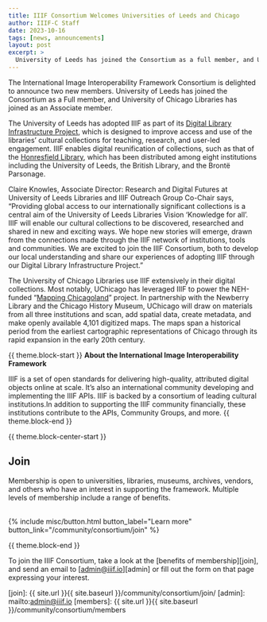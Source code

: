 ```yaml
---
title: IIIF Consortium Welcomes Universities of Leeds and Chicago
author: IIIF-C Staff
date: 2023-10-16
tags: [news, announcements]
layout: post
excerpt: > 
  University of Leeds has joined the Consortium as a full member, and University of Chicago Libraries has joined as an Associate member. 
---
```


The International Image Interoperability Framework Consortium is delighted to announce two new members. University of Leeds has joined the Consortium as a Full member, and University of Chicago Libraries has joined as an Associate member. 

The University of Leeds has adopted IIIF as part of its [Digital Library Infrastructure Project](https://forstaff.leeds.ac.uk/news/article/8157/Inside_Track_%7C_Opening_our_rare_cultural_collections_to_the_world_), which is designed to improve access and use of the libraries’ cultural collections for teaching, research, and user-led engagement. IIIF enables digital reunification of collections, such as that of the [Honresfield Library](https://www.sothebys.com/en/press/the-honresfield-library-of-british-literature-saved-for-the-nation), which has been distributed among eight institutions including the University of Leeds, the British Library, and the Brontë Parsonage.

Claire Knowles, Associate Director: Research and Digital Futures at University of Leeds Libraries and IIIF Outreach Group Co-Chair says, “Providing global access to our internationally significant collections is a central aim of the University of Leeds Libraries Vision ‘Knowledge for all’. IIIF will enable our cultural collections to be discovered, researched and shared in new and exciting ways. We hope new stories will emerge, drawn from the connections made through the IIIF network of institutions, tools and communities. We are excited to join the IIIF Consortium, both to develop our local understanding and share our experiences of adopting IIIF through our Digital Library Infrastructure Project.”

The University of Chicago Libraries use IIIF extensively in their digital collections. Most notably, UChicago has leveraged IIIF to power the NEH-funded “[Mapping Chicagoland](https://www.lib.uchicago.edu/collex/collections/mapping-chicagoland-collection/)” project. In partnership with the Newberry Library and the Chicago History Museum, UChicago will draw on materials from all three institutions and scan, add spatial data, create metadata, and make openly available 4,101 digitized maps. The maps span a historical period from the earliest cartographic representations of Chicago through its rapid expansion in the early 20th century.

{{ theme.block-start }}
**About the International Image Interoperability Framework**

IIIF is a set of open standards for delivering high-quality, attributed digital objects online at scale. It’s also an international community developing and implementing the IIIF APIs. IIIF is backed by a consortium of leading cultural institutions.In addition to supporting the IIIF community financially, these institutions contribute to the APIs, Community Groups, and more.
{{ theme.block-end }}

{{ theme.block-center-start }}

## Join

Membership is open to universities, libraries, museums, archives, vendors, and others who have an interest in supporting the framework. Multiple levels of membership include a range of benefits.   
<br>
<div class="columns is-centered">{% include misc/button.html button_label="Learn more" button_link="/community/consortium/join" %}</div>

{{ theme.block-end }}

To join the IIIF Consortium, take a look at the [benefits of membership][join], and send an email to [admin@iiif.io][admin] or fill out the form on that page expressing your interest.

[join]: {{ site.url }}{{ site.baseurl }}/community/consortium/join/
[admin]: mailto:admin@iiif.io
[members]: {{ site.url }}{{ site.baseurl }}/community/consortium/members